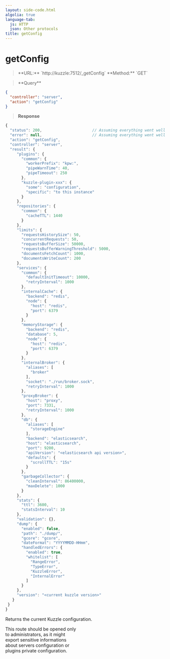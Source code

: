 ```yaml
---
layout: side-code.html
algolia: true
language-tab:
  js: HTTP
  json: Other protocols
title: getConfig
---
```


# getConfig



<blockquote class="js">
<p>
**URL:** `http://kuzzle:7512/_getConfig`  
**Method:** `GET`
</p>
</blockquote>

<blockquote class="json">
<p>
**Query**
</p>
</blockquote>


```json
{
  "controller": "server",
  "action": "getConfig"
}
```

>**Response**

```javascript
{
  "status": 200,                      // Assuming everything went well
  "error": null,                      // Assuming everything went well
  "action": "getConfig",
  "controller": "server",
  "result": {
     "plugins": {
       "common": {
         "workerPrefix": "kpw:",
         "pipeWarnTime": 40,
         "pipeTimeout": 250
       },
       "kuzzle-plugin-xxx": {
         "some": "configuration",
         "specific": "to this instance"
       }
     },
     "repositories": {
       "common": {
         "cacheTTL": 1440
       }
     },
     "limits": {
       "requestsHistorySize": 50,
       "concurrentRequests": 50,
       "requestsBufferSize": 50000,
       "requestsBufferWarningThreshold": 5000,
       "documentsFetchCount": 1000,
       "documentsWriteCount": 200
     },
     "services": {
       "common": {
         "defaultInitTimeout": 10000,
         "retryInterval": 1000
       },
       "internalCache": {
         "backend": "redis",
         "node": {
           "host": "redis",
           "port": 6379
         }
       },
       "memoryStorage": {
         "backend": "redis",
         "database": 5,
         "node": {
           "host": "redis",
           "port": 6379
         }
       },
       "internalBroker": {
         "aliases": [
           "broker"
         ],
         "socket": "./run/broker.sock",
         "retryInterval": 1000
       },
       "proxyBroker": {
         "host": "proxy",
         "port": 7331,
         "retryInterval": 1000
       },
       "db": {
         "aliases": [
           "storageEngine"
         ],
         "backend": "elasticsearch",
         "host": "elasticsearch",
         "port": 9200,
         "apiVersion": "<elasticsearch api version>",
         "defaults": {
           "scrollTTL": "15s"
         }
       },
       "garbageCollector": {
         "cleanInterval": 86400000,
         "maxDelete": 1000
       }
     },
     "stats": {
       "ttl": 3600,
       "statsInterval": 10
     },
     "validation": {},
     "dump": {
       "enabled": false,
       "path": "./dump/",
       "gcore": "gcore",
       "dateFormat": "YYYYMMDD-HHmm",
       "handledErrors": {
         "enabled": true,
         "whitelist": [
           "RangeError",
           "TypeError",
           "KuzzleError",
           "InternalError"
         ]
       }
     },
     "version": "<current kuzzle version>"
   }
 }
}
```

Returns the current Kuzzle configuration.

<aside class="warning" style="float: none;clear: left;width: 46%;">
This route should be opened only to administrators, as it might export sensitive informations about servers configuration or plugins private configuration.
</aside>
